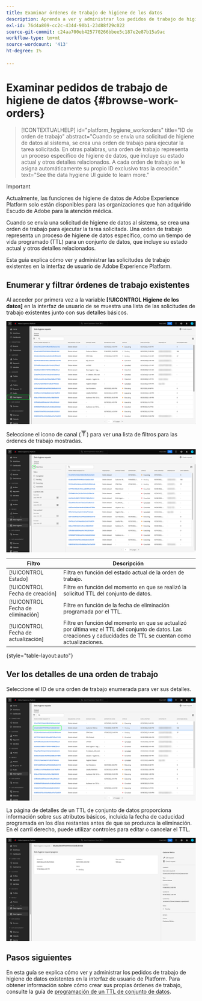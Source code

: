 ```yaml
---
title: Examinar órdenes de trabajo de higiene de los datos
description: Aprenda a ver y administrar los pedidos de trabajo de higiene de datos existentes en la interfaz de usuario de Adobe Experience Platform.
exl-id: 76d4a809-cc2c-434d-90b1-23d88f29c022
source-git-commit: c24aa700eb425770266bbee5c187e2e87b15a9ac
workflow-type: tm+mt
source-wordcount: '413'
ht-degree: 1%

---
```


# Examinar pedidos de trabajo de higiene de datos {#browse-work-orders}

>[!CONTEXTUALHELP]
>id="platform_hygiene_workorders"
>title="ID de orden de trabajo"
>abstract="Cuando se envía una solicitud de higiene de datos al sistema, se crea una orden de trabajo para ejecutar la tarea solicitada. En otras palabras, una orden de trabajo representa un proceso específico de higiene de datos, que incluye su estado actual y otros detalles relacionados. A cada orden de trabajo se le asigna automáticamente su propio ID exclusivo tras la creación."
>text="See the data hygiene UI guide to learn more."

>[!IMPORTANT]
>
>Actualmente, las funciones de higiene de datos de Adobe Experience Platform solo están disponibles para las organizaciones que han adquirido Escudo de Adobe para la atención médica.

Cuando se envía una solicitud de higiene de datos al sistema, se crea una orden de trabajo para ejecutar la tarea solicitada. Una orden de trabajo representa un proceso de higiene de datos específico, como un tiempo de vida programado (TTL) para un conjunto de datos, que incluye su estado actual y otros detalles relacionados.

Esta guía explica cómo ver y administrar las solicitudes de trabajo existentes en la interfaz de usuario de Adobe Experience Platform.

## Enumerar y filtrar órdenes de trabajo existentes

Al acceder por primera vez a la variable **[!UICONTROL Higiene de los datos]** en la interfaz de usuario de se muestra una lista de las solicitudes de trabajo existentes junto con sus detalles básicos.

![Imagen que muestra la variable [!UICONTROL Higiene de los datos] espacio de trabajo en la interfaz de usuario de Platform](../images/ui/browse/work-order-list.png)

<!-- The list only shows work orders for one category at a time. Select **[!UICONTROL Consumer]** to view a list of consumer deletion tasks, and **[!UICONTROL Dataset]** to view a list of time-to-live (TTL) schedules for datasets.

![Image showing the [!UICONTROL Dataset] tab](../images/ui/browse/dataset-tab.png) -->

Seleccione el icono de canal (![Imagen del icono del canal](../images/ui/browse/funnel-icon.png)) para ver una lista de filtros para las órdenes de trabajo mostradas.

![Imagen de los filtros de orden de trabajo mostrados](../images/ui/browse/filters.png)

| Filtro | Descripción |
| --- | --- |
| [!UICONTROL Estado] | Filtra en función del estado actual de la orden de trabajo. |
| [!UICONTROL Fecha de creación] | Filtre en función del momento en que se realizó la solicitud TTL del conjunto de datos. |
| [!UICONTROL Fecha de eliminación] | Filtre en función de la fecha de eliminación programada por el TTL. |
| [!UICONTROL Fecha de actualización] | Filtre en función del momento en que se actualizó por última vez el TTL del conjunto de datos. Las creaciones y caducidades de TTL se cuentan como actualizaciones. |

{style=&quot;table-layout:auto&quot;}

## Ver los detalles de una orden de trabajo

Seleccione el ID de una orden de trabajo enumerada para ver sus detalles.

![Imagen que muestra un ID de orden de trabajo seleccionado](../images/ui/browse/select-work-order.png)

<!-- Depending on the type of work order selected, different information and controls are provided. These are covered in the sections below.

### Consumer delete details

>[!CONTEXTUALHELP]
>id="platform_hygiene_responsemessages"
>title="Consumer delete response"
>abstract="When a consumer deletion process receives a response from the system, these messages are displayed under the **[!UICONTROL Result]** section. If a problem occurs while a work order is processing, any relevant error messages will appear in this section to help you troubleshoot the issue. To learn more, see the data hygiene UI guide."


The details of a consumer delete request are read-only, displaying its basic attributes such as its current status and the time elapsed since the request was made.

![Image showing the details page for a consumer delete work order](../images/ui/browse/consumer-delete-details.png)

### Dataset TTL details -->

La página de detalles de un TTL de conjunto de datos proporciona información sobre sus atributos básicos, incluida la fecha de caducidad programada en los días restantes antes de que se produzca la eliminación. En el carril derecho, puede utilizar controles para editar o cancelar el TTL.

![Imagen que muestra la página de detalles de una orden de trabajo TTL de conjunto de datos](../images/ui/browse/ttl-details.png)

## Pasos siguientes

En esta guía se explica cómo ver y administrar los pedidos de trabajo de higiene de datos existentes en la interfaz de usuario de Platform. Para obtener información sobre cómo crear sus propias órdenes de trabajo, consulte la guía de [programación de un TTL de conjunto de datos](./ttl.md).
